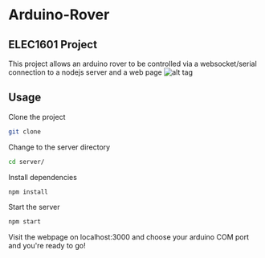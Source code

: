 # Arduino-Rover

## ELEC1601 Project

This project allows an arduino rover to be controlled via a websocket/serial connection to a nodejs server and a web page
![alt tag](https://dl.dropboxusercontent.com/u/14297267/project.png)

## Usage

Clone the project
```bash
git clone 
```

Change to the server directory
```bash
cd server/
```
Install dependencies 
```bash
npm install
```
Start the server
```bash
npm start
```
Visit the webpage on localhost:3000 and choose your arduino COM port and you're ready to go!



